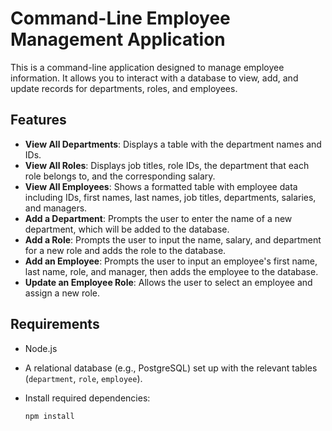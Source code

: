 # Command-Line Employee Management Application

This is a command-line application designed to manage employee information. It allows you to interact with a database to view, add, and update records for departments, roles, and employees.

## Features

- **View All Departments**: Displays a table with the department names and IDs.
- **View All Roles**: Displays job titles, role IDs, the department that each role belongs to, and the corresponding salary.
- **View All Employees**: Shows a formatted table with employee data including IDs, first names, last names, job titles, departments, salaries, and managers.
- **Add a Department**: Prompts the user to enter the name of a new department, which will be added to the database.
- **Add a Role**: Prompts the user to input the name, salary, and department for a new role and adds the role to the database.
- **Add an Employee**: Prompts the user to input an employee's first name, last name, role, and manager, then adds the employee to the database.
- **Update an Employee Role**: Allows the user to select an employee and assign a new role.

## Requirements

- Node.js
- A relational database (e.g., PostgreSQL) set up with the relevant tables (`department`, `role`, `employee`).
- Install required dependencies:

  ```bash
  npm install